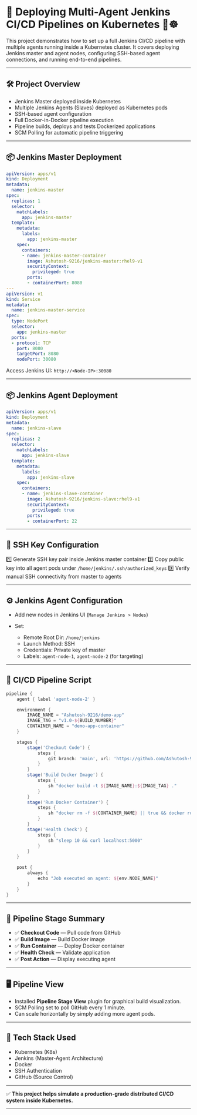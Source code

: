# 🚀 Deploying Multi-Agent Jenkins CI/CD Pipelines on Kubernetes 🐳☸️

This project demonstrates how to set up a full Jenkins CI/CD pipeline with multiple agents running inside a Kubernetes cluster. It covers deploying Jenkins master and agent nodes, configuring SSH-based agent connections, and running end-to-end pipelines.

---

## 🛠️ Project Overview

- Jenkins Master deployed inside Kubernetes
- Multiple Jenkins Agents (Slaves) deployed as Kubernetes pods
- SSH-based agent configuration
- Full Docker-in-Docker pipeline execution
- Pipeline builds, deploys and tests Dockerized applications
- SCM Polling for automatic pipeline triggering

---

## 📦 Jenkins Master Deployment

```yaml
apiVersion: apps/v1
kind: Deployment
metadata:
  name: jenkins-master
spec:
  replicas: 1
  selector:
    matchLabels:
      app: jenkins-master
  template:
    metadata:
      labels:
        app: jenkins-master
    spec:
      containers:
      - name: jenkins-master-container
        image: Ashutosh-9216/jenkins-master:rhel9-v1
        securityContext:
          privileged: true
        ports:
        - containerPort: 8080
---
apiVersion: v1
kind: Service
metadata:
  name: jenkins-master-service
spec:
  type: NodePort
  selector:
    app: jenkins-master
  ports:
  - protocol: TCP
    port: 8080
    targetPort: 8080
    nodePort: 30080
````

Access Jenkins UI:
`http://<Node-IP>:30080`

---

## 📦 Jenkins Agent Deployment

```yaml
apiVersion: apps/v1
kind: Deployment
metadata:
  name: jenkins-slave
spec:
  replicas: 2
  selector:
    matchLabels:
      app: jenkins-slave
  template:
    metadata:
      labels:
        app: jenkins-slave
    spec:
      containers:
      - name: jenkins-slave-container
        image: Ashutosh-9216/jenkins-slave:rhel9-v1
        securityContext:
          privileged: true
        ports:
        - containerPort: 22
```

---

## 🔑 SSH Key Configuration

1️⃣ Generate SSH key pair inside Jenkins master container
2️⃣ Copy public key into all agent pods under `/home/jenkins/.ssh/authorized_keys`
3️⃣ Verify manual SSH connectivity from master to agents

---

## ⚙️ Jenkins Agent Configuration

* Add new nodes in Jenkins UI (`Manage Jenkins > Nodes`)
* Set:

  * Remote Root Dir: `/home/jenkins`
  * Launch Method: SSH
  * Credentials: Private key of master
  * Labels: `agent-node-1`, `agent-node-2` (for targeting)

---

## 🧪 CI/CD Pipeline Script

```groovy
pipeline {
    agent { label 'agent-node-2' }

    environment {
        IMAGE_NAME = "Ashutosh-9216/demo-app"
        IMAGE_TAG = "v1.0-${BUILD_NUMBER}"
        CONTAINER_NAME = "demo-app-container"
    }

    stages {
        stage('Checkout Code') {
            steps {
                git branch: 'main', url: 'https://github.com/Ashutosh-9216/flask-app-for-jenkins-docker-example.git'
            }
        }
        stage('Build Docker Image') {
            steps {
                sh "docker build -t ${IMAGE_NAME}:${IMAGE_TAG} ."
            }
        }
        stage('Run Docker Container') {
            steps {
                sh "docker rm -f ${CONTAINER_NAME} || true && docker run -d -p 5000:5000 --name ${CONTAINER_NAME} ${IMAGE_NAME}:${IMAGE_TAG}"
            }
        }
        stage('Health Check') {
            steps {
                sh "sleep 10 && curl localhost:5000"
            }
        }
    }

    post {
        always {
            echo "Job executed on agent: ${env.NODE_NAME}"
        }
    }
}
```

---

## 🔎 Pipeline Stage Summary

* ✅ **Checkout Code** — Pull code from GitHub
* ✅ **Build Image** — Build Docker image
* ✅ **Run Container** — Deploy Docker container
* ✅ **Health Check** — Validate application
* ✅ **Post Action** — Display executing agent

---

## 🖥️ Pipeline View

* Installed **Pipeline Stage View** plugin for graphical build visualization.
* SCM Polling set to poll GitHub every 1 minute.
* Can scale horizontally by simply adding more agent pods.

---

## 🔗 Tech Stack Used

* Kubernetes (K8s)
* Jenkins (Master-Agent Architecture)
* Docker
* SSH Authentication
* GitHub (Source Control)

---

✅ **This project helps simulate a production-grade distributed CI/CD system inside Kubernetes.**

---
